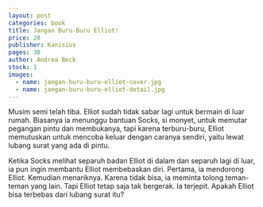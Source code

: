 ```yaml
---
layout: post
categories: book
title: Jangan Buru-Buru Elliot!
price: 20
publisher: Kanisius
pages: 30
author: Andrea Beck
stock: 1
images:
  - name: jangan-buru-buru-elliot-cover.jpg
  - name: jangan-buru-buru-elliot-detail.jpg
---
```


Musim semi telah tiba. Elliot sudah tidak sabar lagi untuk bermain di luar rumah. Biasanya ia menunggu bantuan Socks, si monyet, untuk memutar pegangan pintu dan membukanya, tapi karena terburu-buru, Elliot memutuskan untuk mencoba keluar dengan caranya sendiri, yaitu lewat lubang surat yang ada di pintu.

Ketika Socks melihat separuh badan Elliot di dalam dan separuh lagi di luar, ia pun ingin membantu Elliot membebaskan diri. Pertama, ia mendorong Elliot. Kemudian menariknya. Karena tidak bisa, ia meminta tolong teman-teman yang lain. Tapi Elliot tetap saja tak bergerak. Ia terjepit. Apakah Elliot bisa terbebas dari lubang surat itu?